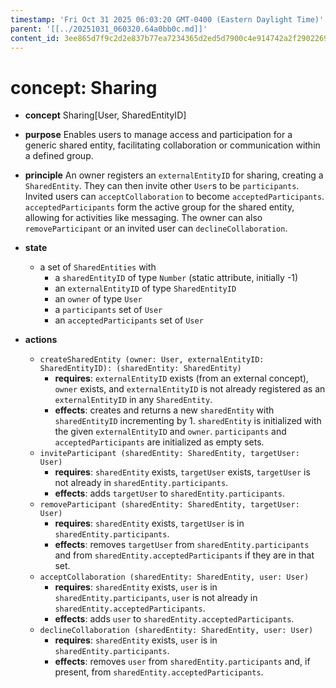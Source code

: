 ```yaml
---
timestamp: 'Fri Oct 31 2025 06:03:20 GMT-0400 (Eastern Daylight Time)'
parent: '[[../20251031_060320.64a0bb0c.md]]'
content_id: 3ee865d7f9c2d2e837b77ea7234365d2ed5d7900c4e914742a2f2902269aa208
---
```


# concept: Sharing

* **concept** Sharing\[User, SharedEntityID]

* **purpose** Enables users to manage access and participation for a generic shared entity, facilitating collaboration or communication within a defined group.

* **principle** An owner registers an `externalEntityID` for sharing, creating a `SharedEntity`. They can then invite other `User`s to be `participants`. Invited users can `acceptCollaboration` to become `acceptedParticipants`. `acceptedParticipants` form the active group for the shared entity, allowing for activities like messaging. The owner can also `removeParticipant` or an invited user can `declineCollaboration`.

* **state**
  * a set of `SharedEntities` with
    * a `sharedEntityID` of type `Number` (static attribute, initially -1)
    * an `externalEntityID` of type `SharedEntityID`
    * an `owner` of type `User`
    * a `participants` set of `User`
    * an `acceptedParticipants` set of `User`

* **actions**
  * `createSharedEntity (owner: User, externalEntityID: SharedEntityID): (sharedEntity: SharedEntity)`
    * **requires**: `externalEntityID` exists (from an external concept), `owner` exists, and `externalEntityID` is not already registered as an `externalEntityID` in any `SharedEntity`.
    * **effects**: creates and returns a new `sharedEntity` with `sharedEntityID` incrementing by 1. `sharedEntity` is initialized with the given `externalEntityID` and `owner`. `participants` and `acceptedParticipants` are initialized as empty sets.
  * `inviteParticipant (sharedEntity: SharedEntity, targetUser: User)`
    * **requires**: `sharedEntity` exists, `targetUser` exists, `targetUser` is not already in `sharedEntity.participants`.
    * **effects**: adds `targetUser` to `sharedEntity.participants`.
  * `removeParticipant (sharedEntity: SharedEntity, targetUser: User)`
    * **requires**: `sharedEntity` exists, `targetUser` is in `sharedEntity.participants`.
    * **effects**: removes `targetUser` from `sharedEntity.participants` and from `sharedEntity.acceptedParticipants` if they are in that set.
  * `acceptCollaboration (sharedEntity: SharedEntity, user: User)`
    * **requires**: `sharedEntity` exists, `user` is in `sharedEntity.participants`, `user` is not already in `sharedEntity.acceptedParticipants`.
    * **effects**: adds `user` to `sharedEntity.acceptedParticipants`.
  * `declineCollaboration (sharedEntity: SharedEntity, user: User)`
    * **requires**: `sharedEntity` exists, `user` is in `sharedEntity.participants`.
    * **effects**: removes `user` from `sharedEntity.participants` and, if present, from `sharedEntity.acceptedParticipants`.
